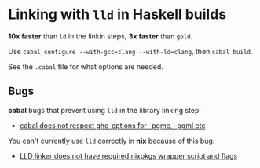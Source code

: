 # Linking with `lld` in Haskell builds

**10x faster** than `ld` in the linkin steps, **3x faster** than `gold`.

Use `cabal configure --with-gcc=clang --with-ld=clang`, then `cabal build`.

See the `.cabal` file for what options are needed.

## Bugs

**cabal** bugs that prevent using `lld` in the library linking step:

* [cabal does not respect ghc-options for -pgmc, -pgml etc](https://github.com/haskell/cabal/issues/4439)

You can't currently use `lld` correctly in **nix** because of this bug:

* [LLD linker does not have required nixpkgs wrapper script and flags](https://github.com/NixOS/nixpkgs/issues/24744)
